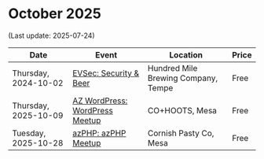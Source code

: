 # October 2025

(Last update: 2025-07-24)

| Date | Event | Location | Price |
| ---- | ----- | -------- | ----- |
| Thursday, 2024-10-02 | [EVSec: Security & Beer](https://www.meetup.com/evsecaz/events/fdjhrtyhcnbdb/) | Hundred Mile Brewing Company, Tempe | Free |
| Thursday, 2025-10-09 | [AZ WordPress: WordPress Meetup](https://www.meetup.com/arizona-wordpress-group/events/rsfhrtyhcnbmb/) | CO+HOOTS, Mesa | Free |
| Tuesday, 2025-10-28 | [azPHP: azPHP Meetup](https://www.meetup.com/azphpug/events/vqdnltyhcnblc) | Cornish Pasty Co, Mesa | Free |
